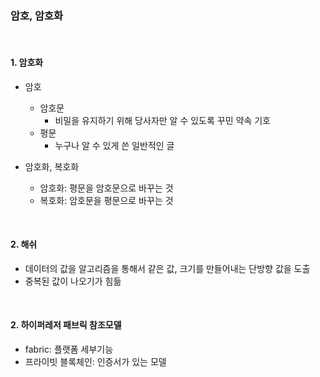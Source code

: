 ### 암호, 암호화

<br/>

#### 1. 암호화

- 암호
    - 암호문
        - 비밀을 유지하기 위해 당사자만 알 수 있도록 꾸민 약속 기호
    - 평문
        - 누구나 알 수 있게 쓴 일반적인 글

- 암호화, 복호화
    - 암호화: 평문을 암호문으로 바꾸는 것
    - 복호화: 암호문을 평문으로 바꾸는 것


<br/>

#### 2. 해쉬
- 데이터의 값을 알고리즘을 통해서 같은 값, 크기를 만들어내는 단방향 값을 도출
- 중복된 값이 나오기가 힘듦

<br/>

#### 2. 하이퍼레저 패브릭 참조모델
- fabric: 플랫폼 세부기능
- 프라이빗 블록체인: 인증서가 있는 모델


